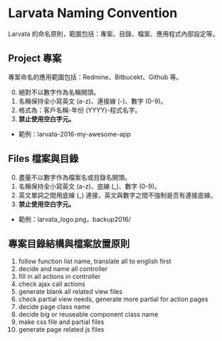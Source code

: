 # Larvata Naming Convention

Larvata 的命名原則，範圍包括：專案、目錄、檔案、應用程式內部設定等。

## Project 專案

專案命名的應用範圍包括：Redmine、Bitbucekt、Github 等。

0. 絕對不以數字作為名稱開頭。
0. 名稱保持全小寫英文 (a-z)、連接線 (-)、數字 (0-9)。
0. 格式為：客戶名稱-年份 (YYYY)-程式名字。
0. __禁止使用空白字元。__

- 範例：larvata-2016-my-awesome-app

## Files 檔案與目錄

0. 盡量不以數字作為檔案名或目錄名開頭。
0. 名稱保持全小寫英文 (a-z)、底線 (_)、數字 (0-9)。
0. 英文單詞之間用底線 (_) 連接，英文與數字之間不強制是否有連接底線。
0. __禁止使用空白字元。__

- 範例：larvata_logo.png，backup2016/

## 專案目錄結構與檔案放置原則

1. follow function list name, translate all to english first
2. decide and name all controller
3. fill in all actions in controller
4. check ajax call actions
5. generate blank all related view files
6. check partial view needs, generate more partial for action pages
7. decide page class name
8. decide big or reuseable component class name
9. make css file and partial files
10. generate page related js files

